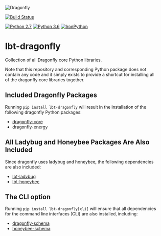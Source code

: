 
![Dragonfly](http://www.ladybug.tools/assets/img/dragonfly.png)

[![Build Status](https://travis-ci.org/ladybug-tools/lbt-dragonfly.svg?branch=master)](https://travis-ci.org/ladybug-tools/lbt-dragonfly)

[![Python 2.7](https://img.shields.io/badge/python-2.7-green.svg)](https://www.python.org/downloads/release/python-270/) [![Python 3.6](https://img.shields.io/badge/python-3.6-blue.svg)](https://www.python.org/downloads/release/python-360/) [![IronPython](https://img.shields.io/badge/ironpython-2.7-red.svg)](https://github.com/IronLanguages/ironpython2/releases/tag/ipy-2.7.8/)

# lbt-dragonfly

Collection of all Dragonfly core Python libraries.

Note that this repository and corresponding Python package does not contain any
code and it simply exists to provide a shortcut for installing all of the dragonfly
core libraries together.

## Included Dragonfly Packages

Running `pip install lbt-dragonfly` will result in the installation of the following
dragonfly Python packages:

* [dragonfly-core](https://github.com/ladybug-tools/dragonfly-core)
* [dragonfly-energy](https://github.com/ladybug-tools/dragonfly-energy)

## All Ladybug and Honeybee Packages Are Also Included

Since dragonfly uses ladybug and honeybee, the following dependencies are also included:

* [lbt-ladybug](https://github.com/ladybug-tools/lbt-ladybug)
* [lbt-honeybee](https://github.com/ladybug-tools/lbt-honeybee)

## The CLI option

Running `pip install lbt-dragonfly[cli]` will ensure that all dependencies for the
command line interfaces (CLI) are also installed, including:

* [dragonfly-schema](https://github.com/ladybug-tools/dragonfly-schema)
* [honeybee-schema](https://github.com/ladybug-tools/honeybee-schema)
